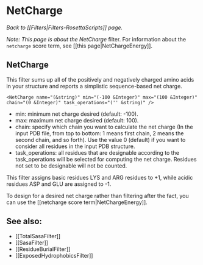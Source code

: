 # NetCharge
*Back to [[Filters|Filters-RosettaScripts]] page.*

<i>Note:  This page is about the NetCharge </i>filter</i>.  For information about the `netcharge` score term, see [[this page|NetChargeEnergy]].</i>

## NetCharge

This filter sums up all of the positively and negatively charged amino acids in your structure and reports a simplistic sequence-based net charge.

```
<NetCharge name="(&string)" min="(-100 &Integer)" max="(100 &Integer)" chain="(0 &Integer)" task_operations="('' &string)" />
```

-   min: minimum net charge desired (default: -100).
-   max: maximum net charge desired (default: 100).
-   chain: specify which chain you want to calculate the net charge (In the input PDB file, from top to bottom: 1 means first chain, 2 means the second chain, and so forth). Use the value 0 (default) if you want to consider all residues in the input PDB structure.
-   task_operations: all residues that are designable according to the task_operations will be selected for computing the net charge. Residues not set to be designable will not be counted.

This filter assigns basic residues LYS and ARG residues to +1, while acidic residues ASP and GLU are assigned to -1.

To design for a desired net charge rather than filtering after the fact, you can use the [[netcharge score term|NetChargeEnergy]].

## See also:

* [[TotalSasaFilter]]
* [[SasaFilter]]
* [[ResidueBurialFilter]]
* [[ExposedHydrophobicsFilter]]
